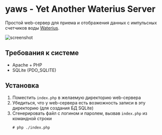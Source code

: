 # yaws - Yet Another Waterius Server

Простой web-сервер для приема и отображения данных с импульсных счетчиков воды [Waterius](https://github.com/dontsovcmc/waterius/).

![screenshot](https://user-images.githubusercontent.com/3234045/145560453-d1dd23e7-108b-43ff-b07a-1859e99d2755.png)

## Требования к системе

- Apache + PHP
- SQLite (PDO_SQLITE)

## Установка

1. Поместить `index.php` в желаемую директорию web-сервера
2. Убедиться, что у web-сервера есть возможность записи в эту директорию (для создания БД SQLite)
3. Сгенерировать файл с логином и паролем, вызвав `index.php` из командной строки
    ```
    # php ./index.php
    ```
  
